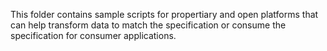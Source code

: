 This folder contains sample scripts for propertiary and open platforms that can help transform data to match the specification or consume the specification for consumer applications. 